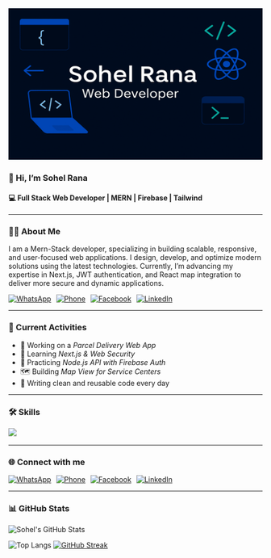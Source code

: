 <!-- <img src="https://github.com/sohelrana6105/sohelrana6105/blob/main/Github-banner.png" width="1200" height="300" alt="Project Banner"> -->
 
 <img src="https://github.com/sohelrana6105/sohelrana6105/blob/main/Github-banner%20(1)%20(1).png" width="1200" height="300" alt="Project Banner">



### 👋 Hi, I’m Sohel Rana
#### 💻 Full Stack Web Developer | MERN | Firebase | Tailwind

---

### 🧑‍💼 About Me
I am  a Mern-Stack  developer,  specializing in building scalable, responsive, and user-focused web applications. I design, develop, and optimize modern solutions using the latest technologies. Currently, I’m advancing my expertise in Next.js, JWT authentication, and React map integration to deliver more secure and dynamic applications.


<div style="display: flex; gap: 10px; flex-wrap: wrap; align-items: center;">

  <a href="https://wa.me/8801761050922" target="_blank">
    <img src="https://img.shields.io/badge/WhatsApp-25D366?style=for-the-badge&logo=whatsapp&logoColor=white" alt="WhatsApp"/>
  </a>

<a href="tel:+8801761050922" target="_blank">
  <img src="https://img.shields.io/badge/Phone:+8801761050922-000000?style=for-the-badge&logo=phone&logoColor=white" alt="Phone"/>
</a>


  <a href="https://www.facebook.com/sohel.sohel.605107" target="_blank">
    <img src="https://img.shields.io/badge/Facebook-1877F2?style=for-the-badge&logo=facebook&logoColor=white" alt="Facebook"/>
  </a>

  <a href="https://www.linkedin.com/in/sohel-rana-7aa40a379/" target="_blank">
    <img src="https://img.shields.io/badge/LinkedIn-0077B5?style=for-the-badge&logo=linkedin&logoColor=white" alt="LinkedIn"/>
  </a>

</div>

---

### 🚀 Current Activities

- 🔭 Working on a *Parcel Delivery Web App*
- 🌱 Learning *Next.js & Web Security*
- 🧪 Practicing *Node.js API with Firebase Auth*
- 🗺️ Building *Map View for Service Centers*
- 📘 Writing clean and reusable code every day

---

### 🛠️ Skills

<p align="left">
  <img src="https://skillicons.dev/icons?i=html,css,js,react,nodejs,express,firebase,mongodb,tailwind,github,vscode" />
</p>

---

### 🌐 Connect with me


<div style="display: flex; gap: 10px; flex-wrap: wrap; align-items: center;">

  <a href="https://wa.me/8801761050922" target="_blank">
    <img src="https://img.shields.io/badge/WhatsApp-25D366?style=for-the-badge&logo=whatsapp&logoColor=white" alt="WhatsApp"/>
  </a>

<a href="tel:+8801761050922" target="_blank">
  <img src="https://img.shields.io/badge/Phone:+8801761050922-000000?style=for-the-badge&logo=phone&logoColor=white" alt="Phone"/>
</a>


  <a href="https://www.facebook.com/sohel.sohel.605107" target="_blank">
    <img src="https://img.shields.io/badge/Facebook-1877F2?style=for-the-badge&logo=facebook&logoColor=white" alt="Facebook"/>
  </a>

  <a href="https://www.linkedin.com/in/sohel-rana-7aa40a379/" target="_blank">
    <img src="https://img.shields.io/badge/LinkedIn-0077B5?style=for-the-badge&logo=linkedin&logoColor=white" alt="LinkedIn"/>
  </a>

</div>





---

### 📊 GitHub Stats
![Sohel's GitHub Stats](https://github-readme-stats.vercel.app/api?username=sohelrana6105&show_icons=true&theme=tokyonight)

![Top Langs](https://github-readme-stats.vercel.app/api/top-langs/?username=devmostafakamal&layout=compact&theme=tokyonight)
[![GitHub Streak](https://streak-stats.demolab.com/?user=devmostafakamal&theme=tokyonight)](https://git.io/streak-stats)
